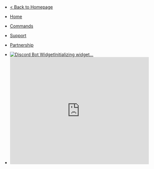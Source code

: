 <!-- docs/_sidebar.md -->

* <a href="//rem-official.firebaseapp.com">&lt; Back to Homepage</a>
* [Home](/)
* [Commands](commands.md)
* [Support](support.md)
* [Partnership](partnership.md)

* <div id="bot-widget"><a href="https://discordbots.org/bot/413385786344472576" target="noopener"><img src="https://discordbots.org/api/widget/413385786344472576.svg" alt="Discord Bot Widget" />Initializing widget...</a></div>

* <iframe src="https://discordapp.com/widget?id=413385893542494220&theme=dark" width="94%" height="350" allowtransparency="true" frameborder="0"></iframe>